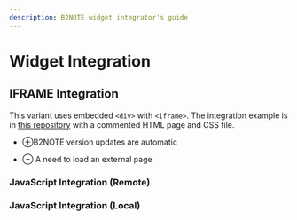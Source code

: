 ```yaml
---
description: B2NOTE widget integrator's guide
---
```


# Widget Integration

## IFRAME Integration

This variant uses embedded `<div>` with `<iframe>`. The integration example is in [this repository](https://raw.githubusercontent.com/e-sdf/B2NOTE-Integration-Example/master/Sample%20Page/index.html) with a commented HTML page and CSS file.

+ ⊕B2NOTE version updates are automatic
- ⊖ A need to load an external page

### JavaScript Integration (Remote)

### JavaScript Integration (Local)
